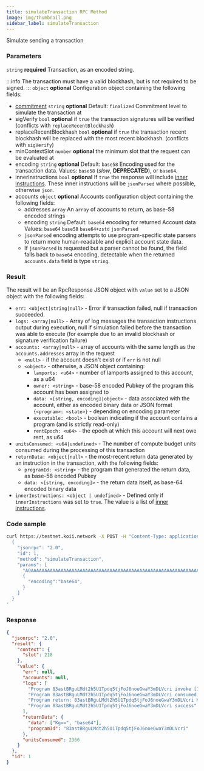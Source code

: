 ```yaml
---
title: simulateTransaction RPC Method
image: img/thumbnail.png
sidebar_label: simulateTransaction
---
```

Simulate sending a transaction

### Parameters
`string` **required**
Transaction, as an encoded string.

:::info
The transaction must have a valid blockhash, but is not required to be signed.
:::
`object` **optional**
Configuration object containing the following fields:
- [commitment](/develop/rpcapi/intro#configuring-state-commitment) `string` **optional**
Default: `finalized`
Commitment level to simulate the transaction at
- sigVerify `bool` **optional**
if `true` the transaction signatures will be verified (conflicts with `replaceRecentBlockhash`)
- replaceRecentBlockhash `bool` **optional**
if `true` the transaction recent blockhash will be replaced with the most recent blockhash. (conflicts with `sigVerify`)
- minContextSlot `number` **optional**
the minimum slot that the request can be evaluated at
- encoding `string` **optional**
Default: `base58`
Encoding used for the transaction data.
Values: `base58` (_slow_, **DEPRECATED**), or `base64`.
- innerInstructions `bool` **optional**
If `true` the response will include [inner instructions](/develop/rpcapi/json-structures#inner-instructions). These inner instructions will be `jsonParsed` where possible, otherwise `json`.
- accounts `object` **optional**
Accounts configuration object containing the following fields:
  - addresses `array`
  An `array` of accounts to return, as base-58 encoded strings
  - encoding `string`
  Default: `base64`
  encoding for returned Account data
  Values: `base64` `base58` `base64+zstd` `jsonParsed`
  - `jsonParsed` encoding attempts to use program-specific state parsers to return more human-readable and explicit account state data.
  - If `jsonParsed` is requested but a parser cannot be found, the field falls back to `base64` encoding, detectable when the returned `accounts.data` field is type `string`.

### Result

The result will be an RpcResponse JSON object with `value` set to a JSON object with the following fields:

*   `err: <object|string|null>` - Error if transaction failed, null if transaction succeeded.
*   `logs: <array|null>` - Array of log messages the transaction instructions output during execution, null if simulation failed before the transaction was able to execute (for example due to an invalid blockhash or signature verification failure)
*   `accounts: <array|null>` - array of accounts with the same length as the `accounts.addresses` array in the request
    *   `<null>` - if the account doesn't exist or if `err` is not null
    *   `<object>` - otherwise, a JSON object containing:
        *   `lamports: <u64>` - number of lamports assigned to this account, as a u64
        *   `owner: <string>` - base-58 encoded Pubkey of the program this account has been assigned to
        *   `data: <[string, encoding]|object>` - data associated with the account, either as encoded binary data or JSON format `{<program>: <state>}` - depending on encoding parameter
        *   `executable: <bool>` - boolean indicating if the account contains a program (and is strictly read-only)
        *   `rentEpoch: <u64>` - the epoch at which this account will next owe rent, as u64
*   `unitsConsumed: <u64|undefined>` - The number of compute budget units consumed during the processing of this transaction
*   `returnData: <object|null>` - the most-recent return data generated by an instruction in the transaction, with the following fields:
    *   `programId: <string>` - the program that generated the return data, as base-58 encoded Pubkey
    *   `data: <[string, encoding]>` - the return data itself, as base-64 encoded binary data
*   `innerInstructions: <object | undefined>` - Defined only if `innerInstructions` was set to `true`. The value is a list of [inner instructions](/develop/rpcapi/json-structures#inner-instructions).

### Code sample

```sh
curl https://testnet.koii.network -X POST -H "Content-Type: application/json" -d '
  {
    "jsonrpc": "2.0",
    "id": 1,
    "method": "simulateTransaction",
    "params": [
      "AQAAAAAAAAAAAAAAAAAAAAAAAAAAAAAAAAAAAAAAAAAAAAAAAAAAAAAAAAAAAAAAAAAAAAAAAAAAAAAAAAAAAAABAAEDArczbMia1tLmq7zz4DinMNN0pJ1JtLdqIJPUw3YrGCzYAMHBsgN27lcgB6H2WQvFgyZuJYHa46puOQo9yQ8CVQbd9uHXZaGT2cvhRs7reawctIXtX1s3kTqM9YV+/wCp20C7Wj2aiuk5TReAXo+VTVg8QTHjs0UjNMMKCvpzZ+ABAgEBARU=",
      {
        "encoding":"base64",
      }
    ]
  }
'
```


### Response

```json
{
  "jsonrpc": "2.0",
  "result": {
    "context": {
      "slot": 218
    },
    "value": {
      "err": null,
      "accounts": null,
      "logs": [
        "Program 83astBRguLMdt2h5U1Tpdq5tjFoJ6noeGwaY3mDLVcri invoke [1]",
        "Program 83astBRguLMdt2h5U1Tpdq5tjFoJ6noeGwaY3mDLVcri consumed 2366 of 1400000 compute units",
        "Program return: 83astBRguLMdt2h5U1Tpdq5tjFoJ6noeGwaY3mDLVcri KgAAAAAAAAA=",
        "Program 83astBRguLMdt2h5U1Tpdq5tjFoJ6noeGwaY3mDLVcri success"
      ],
      "returnData": {
        "data": ["Kg==", "base64"],
        "programId": "83astBRguLMdt2h5U1Tpdq5tjFoJ6noeGwaY3mDLVcri"
      },
      "unitsConsumed": 2366
    }
  },
  "id": 1
}
```
